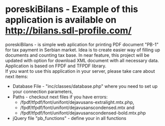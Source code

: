 # poreskiBilans - Example of this application is available on http://bilans.sdl-profile.com/ <br>
poreskiBilans - is simple web aplication for printing PDF document "PB-1" for tax payment in Serbian market. Idea is to create easier way of filling up documents and counting tax base. In near feature, this project will be updated with option for download XML document with all necessary data. Application is based on FPDF and TFPDF library.<br>
If you want to use this application in your server, please take care about next items:
<ul>
  <li>Database File - "inc/classes/database.php" where you need to set up your connection parameters,</li>
  <li>Paths - checkout next files if you have errors:
    <ul>
      <li>/fpdf/tfpdf/font/unifont/dejavusans-extralight.mtx.php,</li>
      <li>/fpdf/tfpdf/font/unifont/dejavusanscondensed.mtx and</li>   
      <li>/fpdf/tfpdf/font/unifont/dejavusanscondensed-bold.mtx.php</li>
    </ul>
  </li>
  <li>jQuery file "pb_functions" - define your in all functions</li>
</ul>
